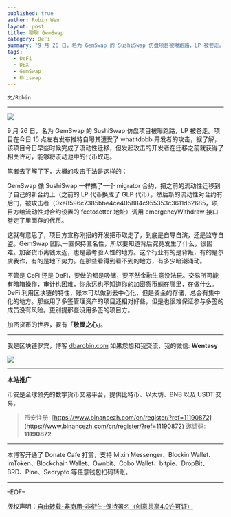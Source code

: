 ```yaml
---
published: true
author: Robin Wen
layout: post
title: 聊聊 GemSwap
category: DeFi
summary: "9 月 26 日，名为 GemSwap 的 SushiSwap 仿盘项目被曝跑路，LP 被卷走。项目在今日 15 点左右发布推特自曝其遭受了 whatitdobb 开发者的攻击，据了解，该项目今日早些时候完成了流动性迁移，但发起攻击的开发者在迁移之前就获得了相关许可，能够将流动池中的代币取走。加密货币的世界，要有「敬畏之心」。"
tags:
  - DeFi
  - DEX
  - GemSwap
  - Uniswap
---
```


`文/Robin`

***

![](https://cdn.dbarobin.com/7j5l2z0.png)

9 月 26 日，名为 GemSwap 的 SushiSwap 仿盘项目被曝跑路，LP 被卷走。项目在今日 15 点左右发布推特自曝其遭受了 whatitdobb 开发者的攻击，据了解，该项目今日早些时候完成了流动性迁移，但发起攻击的开发者在迁移之前就获得了相关许可，能够将流动池中的代币取走。

笔者去了解了下，大概的攻击手法是这样的：

GemSwap 像 SushiSwap 一样搞了一个 migrator 合约，把之前的流动性迁移到了自己的新合约上（之前的 LP 代币换成了 GLP 代币），然后新的流动性对合约有后门，被攻击者（0xe8596c7385bbe4ce405884c955353c3611d62685，项目方给流动性对合约设置的 feetosetter 地址）调用 emergencyWithdraw 接口卷走了里面存的代币。

这就有意思了，项目方宣称刚招的开发把币取走了，到底是自导自演，还是监守自盗。GemSwap 团队一直保持匿名性，所以要知道背后究竟发生了什么，很困难。加密货币离钱太近，也是最考验人性的地方。这个行业有的是背叛，有的是尔虞我诈，有的是地下势力。在那些看得到看不到的地方，有多少暗潮涌动。

不管是 CeFi 还是 DeFi，要做的都是吸储，要不然金融生意没法玩。交易所可能有暗箱操作，审计也困难，你永远也不知道你的加密货币躺在哪里，在做什么。DeFi 利用区块链的特性，账本可以做到去中心化，但是资金的存储，总会有集中化的地方。那些用了多签管理资产的项目还相对好些，但是也很难保证参与多签的成员没有风险。更别提那些没用多签的项目方。

加密货币的世界，要有「**敬畏之心**」。

***

我是区块链罗宾，博客 [dbarobin.com](https://dbarobin.com/)
如果您想和我交流，我的微信: **Wentasy**

![](https://cdn.dbarobin.com/v4yywe2.png)

***

**本站推广**

币安是全球领先的数字货币交易平台，提供比特币、以太坊、BNB 以及 USDT 交易。

> 币安注册: [https://www.binancezh.com/cn/register/?ref=11190872](https://www.binancezh.com/cn/register/?ref=11190872)
> 邀请码: **11190872**

***

本博客开通了 Donate Cafe 打赏，支持 Mixin Messenger、Blockin Wallet、imToken、Blockchain Wallet、Ownbit、Cobo Wallet、bitpie、DropBit、BRD、Pine、Secrypto 等任意钱包扫码转账。

<center>
    <div class="--donate-button"
         data-button-id="f8b9df0d-af9a-460d-8258-d3f435445075"
    ></div>
</center>

***

–EOF–

版权声明：[自由转载-非商用-非衍生-保持署名（创意共享4.0许可证）](http://creativecommons.org/licenses/by-nc-nd/4.0/deed.zh)
